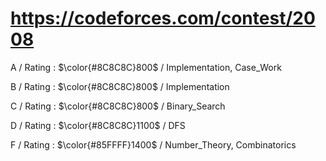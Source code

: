 # https://codeforces.com/contest/2008

A / Rating : $\color{#8C8C8C}800$ / Implementation, Case_Work

B / Rating : $\color{#8C8C8C}800$ / Implementation

C / Rating : $\color{#8C8C8C}800$ / Binary_Search

D / Rating : $\color{#8C8C8C}1100$ / DFS

F / Rating : $\color{#85FFFF}1400$ / Number_Theory, Combinatorics

